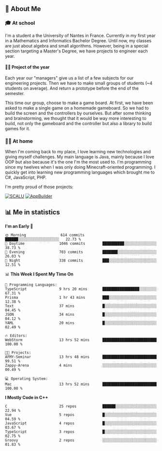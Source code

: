 ## 👀 About Me

### 🎓 At school

I'm a student a the University of Nantes in France. Currently in my first year in a Mathematics and Informatics Bachelor Degree. Until now, my classes are just about algebra and small algorithms. However, being in a special section targeting a Master's Degree, we have projects to engineer each year. 

#### 🔧🔬 Project of the year

Each year our "managers" give us a list of a few subjects for our engineering projects. Then we have to make small groups of students (~4 students on average). And return a prototype before the end of the semester.

This time our group, choose to make a game board. At first, we have been asked to make a single game on a homemade gameboard. So we had to build the screen and the controllers by ourselves. 
But after some thinking and brainstorming, we thought that it would be way more interesting to build, not only the gameboard and the controller but also a library to build games for it.

### 👨‍💻 At home

When I'm coming back to my place, I love learning new technologies and giving myself challenges. My main language is Java, mainly because I love OOP but also because it's the one I'm the most used to. I'm programming since my twelves when I was only doing Minecraft-oriented programming.  I quickly get into learning new programming languages which brought me to C#, JavaScript, PHP. 

I'm pretty proud of those projects:

[![SCALU](https://github-readme-stats.vercel.app/api/pin?username=renardfute&repo=SCALU)](https://github.com/renardfute/scalu)
[![AppBuilder](https://github-readme-stats.vercel.app/api/pin?username=pulsedev2&repo=AppBuilder)](https://github.com/pulsedev2/AppBuilder)

## 📊 Me in statistics
<!--START_SECTION:waka-->
**I'm an Early 🐤** 

```text
🌞 Morning                614 commits         ██████░░░░░░░░░░░░░░░░░░░   22.73 % 
🌆 Daytime                1046 commits        ██████████░░░░░░░░░░░░░░░   38.73 % 
🌃 Evening                703 commits         ███████░░░░░░░░░░░░░░░░░░   26.03 % 
🌙 Night                  338 commits         ███░░░░░░░░░░░░░░░░░░░░░░   12.51 % 
```


📊 **This Week I Spent My Time On** 

```text
💬 Programming Languages: 
TypeScript               9 hrs 20 mins       █████████████████░░░░░░░░   67.31 % 
Prisma                   1 hr 43 mins        ███░░░░░░░░░░░░░░░░░░░░░░   12.38 % 
Text                     37 mins             █░░░░░░░░░░░░░░░░░░░░░░░░   04.45 % 
JSON                     34 mins             █░░░░░░░░░░░░░░░░░░░░░░░░   04.12 % 
YAML                     20 mins             █░░░░░░░░░░░░░░░░░░░░░░░░   02.49 % 

🔥 Editors: 
WebStorm                 13 hrs 52 mins      █████████████████████████   100.00 % 

🐱‍💻 Projects: 
AFMY-Seminar             13 hrs 48 mins      █████████████████████████   99.51 % 
Zappy-Arena              4 mins              ░░░░░░░░░░░░░░░░░░░░░░░░░   00.49 % 

💻 Operating System: 
Mac                      13 hrs 52 mins      █████████████████████████   100.00 % 
```

**I Mostly Code in C++** 

```text
C                        25 repos            ██████░░░░░░░░░░░░░░░░░░░   22.94 % 
Vue                      5 repos             █░░░░░░░░░░░░░░░░░░░░░░░░   04.59 % 
JavaScript               4 repos             █░░░░░░░░░░░░░░░░░░░░░░░░   03.67 % 
TypeScript               3 repos             █░░░░░░░░░░░░░░░░░░░░░░░░   02.75 % 
Groovy                   2 repos             ░░░░░░░░░░░░░░░░░░░░░░░░░   01.83 % 
```




<!--END_SECTION:waka-->
